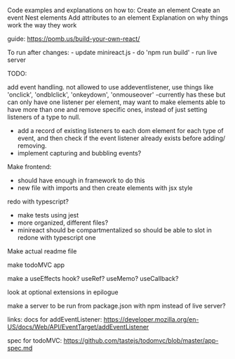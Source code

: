 Code examples and explanations on how to:
    Create an element
    Create an event
    Nest elements
    Add attributes to an element
Explanation on why things work the way they work

guide: https://pomb.us/build-your-own-react/

To run after changes:
    - update minireact.js
    - do 'npm run build'
    - run live server
    
TODO:

add event handling. not allowed to use addeventlistener, use things like 'onclick', 'ondblclick', 'onkeydown', 'onmouseover'
-currently has these but can only have one listener per element, may want to make elements able to have more than one and remove specific ones, instead of just setting listeners of a type to null.
- add a record of existing listeners to each dom element for each type of event, and then check if the event listener already exists before adding/ removing.
- implement capturing and bubbling events?

Make frontend:
 - should have enough in framework to do this
 - new file with imports and then create elements with jsx style

redo with typescript?

 - make tests using jest
 - more organized, different files?
 - minireact should be compartmentalized so should be able to slot in redone with typescript one

Make actual readme file

make todoMVC app

make a useEffects hook? useRef? useMemo? useCallback?

look at optional extensions in epilogue

make a server to be run from package.json with npm instead of live server?

links:
docs for addEventListener:
https://developer.mozilla.org/en-US/docs/Web/API/EventTarget/addEventListener

spec for todoMVC:
https://github.com/tastejs/todomvc/blob/master/app-spec.md